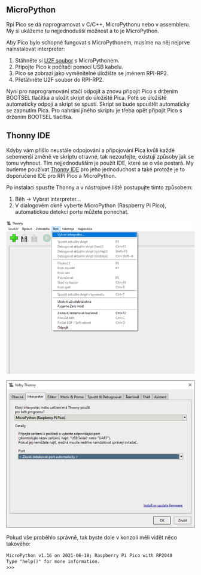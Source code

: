 ## MicroPython

Rpi Pico se dá naprogramovat v C/C++, MicroPythonu nebo v assembleru. My si ukážeme tu nejjednodušší možnost a to je MicroPython.

Aby Pico bylo schopné fungovat s MicroPythonem, musíme na něj nejprve nainstalovat interpreter:

1.	Stáhněte si [U2F soubor](https://micropython.org/download/rp2-pico/rp2-pico-latest.uf2) s MicroPythonem.
2.	Připojte Pico k počítači pomocí USB kabelu.
3.	Pico se zobrazí jako vyměnitelné úložište se jménem RPI-RP2.
4.	Přetáhněte U2F soubor do RPI-RP2.

Nyní pro naprogramování stačí odpojit a znovu připojit Pico s držením BOOTSEL tlačítka a uložit skript do úložiště Pica. Poté se úložiště automaticky odpojí a skript se spustí. Skript se bude spouštět automaticky se zapnutím Pica. Pro nahrání jiného skriptu je třeba opět připojit Pico s držením BOOTSEL tlačítka.

## Thonny IDE

Kdyby vám přišlo neustále odpojování a připojování Pica kvůli každé sebemenší změně ve skriptu otravné, tak nezoufejte, existují způsoby jak se tomu vyhnout. Tím nejjednodušším je použít IDE, které se o vše postará. My budeme používat [Thonny IDE](https://thonny.org/) pro jeho jednoduchost a také protože je to doporučené IDE pro RPi Pico a MicroPython.

Po instalaci spusťte Thonny a v nástrojové liště postupujte tímto způsobem:

1.	Běh -> Vybrat interpreter…
2.	V dialogovém okně vyberte MicroPython (Raspberry Pi Pico), automatickou detekci portu můžete ponechat.

![img](images/thonny_interpreter_setting_1.png)

![img](images/thonny_interpreter_setting_2.png)

Pokud vše proběhlo správně, tak byste dole v konzoli měli vidět něco takového:

```
MicroPython v1.16 on 2021-06-18; Raspberry Pi Pico with RP2040
Type "help()" for more information.
>>>
```
